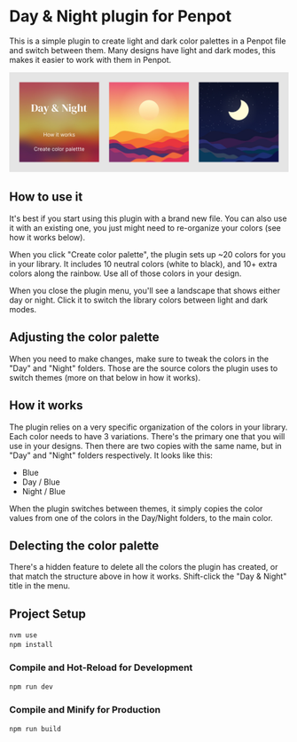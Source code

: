 # Day & Night plugin for Penpot

This is a simple plugin to create light and dark color palettes in a Penpot file and switch between them. Many designs have light and dark modes, this makes it easier to work with them in Penpot.

![Plugin screenshot](screenshot.jpg)

## How to use it

It's best if you start using this plugin with a brand new file. You can also use it with an existing one, you just might need to re-organize your colors (see how it works below).

When you click "Create color palette", the plugin sets up ~20 colors for you in your library. It includes 10 neutral colors (white to black), and 10+ extra colors along the rainbow. Use all of those colors in your design.

When you close the plugin menu, you'll see a landscape that shows either day or night. Click it to switch the library colors between light and dark modes.

## Adjusting the color palette

When you need to make changes, make sure to tweak the colors in the "Day" and "Night" folders. Those are the source colors the plugin uses to switch themes (more on that below in how it works).

## How it works

The plugin relies on a very specific organization of the colors in your library. Each color needs to have 3 variations. There's the primary one that you will use in your designs. Then there are two copies with the same name, but in "Day" and "Night" folders respectively. It looks like this:

- Blue
- Day / Blue
- Night / Blue

When the plugin switches between themes, it simply copies the color values from one of the colors in the Day/Night folders, to the main color.

## Delecting the color palette

There's a hidden feature to delete all the colors the plugin has created, or that match the structure above in how it works. Shift-click the "Day & Night" title in the menu. 

## Project Setup

```sh
nvm use
npm install
```

### Compile and Hot-Reload for Development

```sh
npm run dev
```

### Compile and Minify for Production

```sh
npm run build
```
